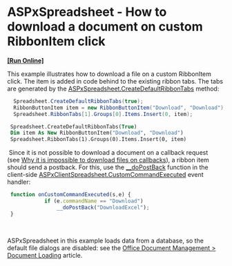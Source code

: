 # ASPxSpreadsheet - How to download a document on custom RibbonItem click
<!-- run online -->
**[[Run Online]](https://codecentral.devexpress.com/t623622/)**
<!-- run online end -->


<p>This example illustrates how to download a file on a custom RibbonItem click. The item is added in code behind to the existing ribbon tabs. The tabs are generated by the <a href="https://documentation.devexpress.com/AspNet/DevExpress.Web.ASPxSpreadsheet.ASPxSpreadsheet.CreateDefaultRibbonTabs.method">ASPxSpreadsheet.CreateDefaultRibbonTabs</a> method:</p>


```cs
  Spreadsheet.CreateDefaultRibbonTabs(true);
  RibbonButtonItem item = new RibbonButtonItem("Download", "Download");
  Spreadsheet.RibbonTabs[1].Groups[0].Items.Insert(0, item);
```




```vb
 Spreadsheet.CreateDefaultRibbonTabs(True)
 Dim item As New RibbonButtonItem("Download", "Download")
 Spreadsheet.RibbonTabs(1).Groups(0).Items.Insert(0, item)

```


<p> Since it is not possible to download a document on a callback request (see <a href="https://www.devexpress.com/Support/Center/p/T135686">Why it is impossible to download files on callbacks</a>), a ribbon item should send a postback. For this, use the <a href="https://www.codeproject.com/Articles/667531/doPostBack-function">__doPostBack</a> function in the client-side <a href="https://documentation.devexpress.com/AspNet/DevExpress.Web.ASPxSpreadsheet.Scripts.ASPxClientSpreadsheet.CustomCommandExecuted.event">ASPxClientSpreadsheet.CustomCommandExecuted</a> event handler:</p>


```js
 function onCustomCommandExecuted(s,e) {
            if (e.commandName == "Download") 
                __doPostBack("DownloadExcel");
 }

```


<p> </p>
<p>ASPxSpreadsheet in this example loads data from a database, so the default file dialogs are disabled: see the <a href="https://documentation.devexpress.com/AspNet/117677/Common-Concepts/Office-Document-Management/Document-Loading">Office Document Management > Document Loading</a> article.</p>

<br/>


